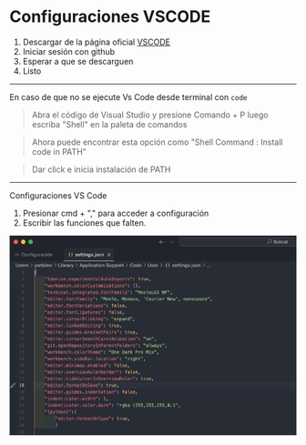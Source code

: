 # Configuraciones VSCODE

1. Descargar de la página oficial [VSCODE](https://code.visualstudio.com/download)
2. Iniciar sesión con github
3. Esperar a que se descarguen
4. Listo

---

En caso de que no se ejecute Vs Code desde terminal con `code`

> Abra el código de Visual Studio y presione Comando + P
> luego escriba "Shell" en la paleta de comandos

> Ahora puede encontrar esta opción como "Shell Command : Install code in PATH"

> Dar click e inicia instalación de PATH

---

Configuraciones VS Code

1. Presionar cmd + "," para acceder a configuración
2. Escribir las funciones que falten.

![Captura de pantalla](<Captura de pantalla 2024-02-19 a la(s) 0.29.44-1.png>)
